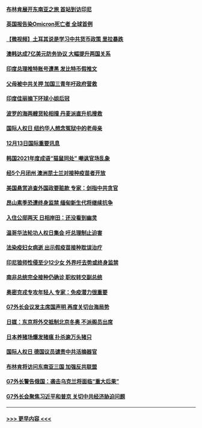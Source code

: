 #### [布林肯展开东南亚之旅 首站到访印尼](../pages/prog202/a103292438.md?t=12132350) 
#### [英国报告染Omicron死亡者 全球首例](../pages/prog202/a103292434.md?t=12132350) 
#### [【微视频】土耳其说是学习中共货币政策 里拉暴跌](../pages/prog202/a103292444.md?t=12132350) 
#### [澳韩达成7亿美元防务协议 大幅提升两国关系](../pages/prog202/a103292351.md?t=12132350) 
#### [印度总理推特账号遭黑 发比特币假推文](../pages/prog202/a103292358.md?t=12132350) 
#### [父母被中共关押 加国三青年吁政府营救](../pages/prog202/a103292297.md?t=12132350) 
#### [印度佳丽摘下环球小姐后冠](../pages/prog202/a103292324.md?t=12132350) 
#### [波罗的海两艘货轮相撞 丹麦派直升机搜救](../pages/prog202/a103292267.md?t=12132350) 
#### [国际人权日 纽约华人想念冤狱中的老母亲](../pages/prog202/a103292311.md?t=12132350) 
#### [12月13日国际重要讯息](../pages/prog202/a103292291.md?t=12132350) 
#### [韩国2021年度成语“猫鼠同处” 嘲讽官场乱象](../pages/prog202/a103292232.md?t=12132350) 
#### [经5个月闭州 澳洲昆士兰对接种疫苗者开放](../pages/prog202/a103292181.md?t=12132350) 
#### [美国悬赏追查外国政要脏款 专家：剑指中共贪官](../pages/prog202/a103292193.md?t=12132350) 
#### [昂山素季恐遭终身监禁 缅甸新生代将继续抗争](../pages/prog202/a103292196.md?t=12132350) 
#### [入住公邸两天 日相岸田：还没看到幽灵](../pages/prog202/a103292121.md?t=12132350) 
#### [温哥华法轮功人权日集会 吁总理制止迫害](../pages/prog202/a103292132.md?t=12132350) 
#### [法染疫妇女病逝 出示假疫苗接种耽误治疗](../pages/prog202/a103292065.md?t=12132350) 
#### [印尼狼师性侵至少12少女 外界吁去势或终身监禁](../pages/prog202/a103292052.md?t=12132350) 
#### [南非总统完全接种仍确诊 职权转交副总统](../pages/prog202/a103291933.md?t=12132350) 
#### [奥密克戎专攻年轻人 专家：免疫潜力很重要](../pages/prog202/a103291939.md?t=12132350) 
#### [G7外长会议发主席国声明 再度关切台海局势](../pages/prog202/a103291918.md?t=12132350) 
#### [日媒：东京将外交抵制北京冬奥 不派阁员出席](../pages/prog202/a103291894.md?t=12132350) 
#### [日本养猪场爆发猪瘟 扑杀逾万头猪只](../pages/prog202/a103291928.md?t=12132350) 
#### [国际人权日 德国议员谴责中共活摘器官](../pages/prog202/a103291919.md?t=12132350) 
#### [布林肯将访问东南亚三国 加强反共联盟](../pages/prog202/a103291848.md?t=12132350) 
#### [G7外长警告俄国：袭击乌克兰将面临“重大后果”](../pages/prog202/a103291774.md?t=12132350) 
#### [G7外长会聚焦习近平和普京 关切中共经济胁迫问题](../pages/prog202/a103291743.md?t=12132350) 

----
#### [ >>> 更早内容 <<< ](../indexes/prog202-earlier.md)
